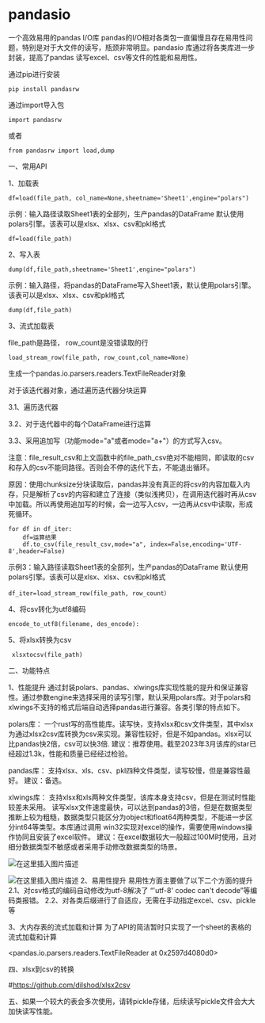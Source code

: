 # pandasio
一个高效易用的pandas  I/O库
pandas的I/O相对各类包一直偏慢且存在易用性问题，特别是对于大文件的读写，瓶颈非常明显。pandasio 库通过将各类库进一步封装，提高了pandas 读写excel、csv等文件的性能和易用性。

通过pip进行安装

```
pip install pandasrw
```

通过import导入包

```
import pandasrw
```

或者

```
from pandasrw import load,dump
```

一、常用API

1、加载表

```
df=load(file_path, col_name=None,sheetname='Sheet1',engine="polars")
```
示例：输入路径读取Sheet1表的全部列，生产pandas的DataFrame 默认使用polars引擎。该表可以是xlsx、xlsx、csv和pkl格式

```
df=load(file_path)
```

2、写入表

```
dump(df,file_path,sheetname='Sheet1',engine="polars")
```
示例：输入路径，将pandas的DataFrame写入Sheet1表，默认使用polars引擎。该表可以是xlsx、xlsx、csv和pkl格式

```
dump(df,file_path)
```
3、流式加载表

file_path是路径， row_count是没错读取的行
```
load_stream_row(file_path, row_count,col_name=None)
```
生成一个pandas.io.parsers.readers.TextFileReader对象

对于该迭代器对象，通过遍历迭代器分块运算

3.1、遍历迭代器

3.2、对于迭代器中的每个DataFrame进行运算

3.3、采用追加写（功能mode="a"或者mode="a+"）的方式写入csv。

注意：file_result_csv和上文函数中的file_path_csv绝对不能相同，即读取的csv和存入的csv不能同路径。否则会不停的迭代下去，不能退出循环。

原因：使用chunksize分块读取后，pandas并没有真正的将csv的内容加载入内存，只是解析了csv的内容和建立了连接（类似浅拷贝），在调用迭代器时再从csv中加载。所以再使用追加写的时候，会一边写入csv，一边再从csv中读取，形成死循环。

```
for df in df_iter:
    df=运算结果
    df.to_csv(file_result_csv,mode="a", index=False,encoding='UTF-8',header=False)
```

示例3：输入路径读取Sheet1表的全部列，生产pandas的DataFrame 默认使用polars引擎。该表可以是xlsx、xlsx、csv和pkl格式

```
df_iter=load_stream_row(file_path, row_count）
```
4、将csv转化为utf8编码

```
encode_to_utf8(filename, des_encode):
```
5、将xlsx转换为csv

```
 xlsxtocsv(file_path)
```

二、功能特点

1、性能提升
通过封装polars、pandas、xlwings库实现性能的提升和保证兼容性。通过参数engine来选择采用的读写引擎，默认采用polars库。对于polars和xlwings不支持的格式后端自动选择pandas进行兼容。各类引擎的特点如下。

polars库：
一个rust写的高性能库。读写快，支持xlsx和csv文件类型，其中xlsx为通过xlsx2csv库转换为csv来实现。兼容性较好，但是不如pandas。xlsx可以比pandas快2倍，csv可以快3倍.
建议：推荐使用。截至2023年3月该库的star已经超过1.3k，性能和质量已经经过检验。

pandas库：
支持xlsx、xls、csv、pkl四种文件类型，读写较慢，但是兼容性最好。
建议：备选。

xlwings库：
支持xlsx和xls两种文件类型，该库本身支持csv，但是在测试时性能较差未采用。
读写xlsx文件速度最快，可以达到pandas的3倍，但是在数据类型推断上较为粗糙，数据类型只能区分为object和float64两种类型，不能进一步区分int64等类型。本库通过调用 win32实现对excel的操作，需要使用windows操作协同且安装了excel软件。
建议：在excel数据较大一般超过100M时使用，且对细分数据类型不敏感或者采用手动修改数据类型的场景。


![在这里插入图片描述](https://img-blog.csdnimg.cn/cf1423ada429433e9a775beba2435e86.png#pic_center)


![在这里插入图片描述](https://img-blog.csdnimg.cn/b8347a47a68d419bbfaaa02f58126e9a.png#pic_center)
2、易用性提升
易用性方面主要做了以下二个方面的提升
2.1、对csv格式的编码自动修改为utf-8解决了 “'utf-8' codec can't decode”等编码类报错。
2.2、对各类后缀进行了自适应，无需在手动指定excel、csv、pickle等

3、大内存表的流式加载和计算
为了API的简洁暂时只实现了一个sheet的表格的流式加载和计算

<pandas.io.parsers.readers.TextFileReader at 0x2597d4080d0>

四、xlsx到csv的转换

#https://github.com/dilshod/xlsx2csv


五、如果一个较大的表会多次使用，请转pickle存储，后续读写pickle文件会大大加快读写性能。
